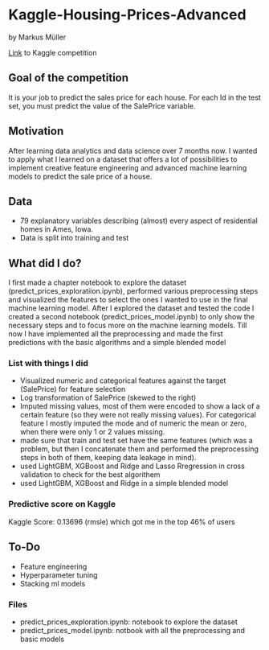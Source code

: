 # Kaggle-Housing-Prices-Advanced
by Markus Müller

<a href='https://www.kaggle.com/c/house-prices-advanced-regression-techniques'>Link</a> to Kaggle competition 

## Goal of the competition
It is your job to predict the sales price for each house. For each Id in the test set, you must predict the value of the SalePrice variable.

## Motivation
After learning data analytics and data science over 7 months now. I wanted to apply what I learned on a dataset that offers a lot of possibilities to implement creative feature engineering and advanced machine learning models to predict the sale price of a house.

## Data
- 79 explanatory variables describing (almost) every aspect of residential homes in Ames, Iowa.
- Data is split into training and test

## What did I do?
I first made a chapter notebook to explore the dataset (predict_prices_exploratiion.ipynb), performed various preprocessing steps and visualized the features to select the ones I wanted to use in the final machine learning model. After I explored the dataset and tested the code I created a second notebook (predict_prices_model.ipynb) to only show the necessary steps and to focus more on the machine learning models. Till now I have implemented all the preprocessing and made the first predictions with the basic algorithms and a simple blended model


### List with things I did
- Visualized numeric and categorical features against the target (SalePrice) for feature selection
- Log transformation of SalePrice (skewed to the right)
- Imputed missing values, most of them were encoded to show a lack of a certain feature (so they were not really missing values). For categorical feature I mostly imputed the mode and of numeric the mean or zero, when there were only 1 or 2 values missing.
- made sure that train and test set have the same features (which was a problem, but then I concatenate them and performed the preprocessing steps in both of them, keeping data leakage in mind).
- used LightGBM, XGBoost and Ridge and Lasso Rregression in cross validation to check for the best algorithem
- used LightGBM, XGBoost and Ridge in a simple blended model

### Predictive score on Kaggle
Kaggle Score: 0.13696 (rmsle) which got me in the top 46% of users 


## To-Do
- Feature engineering
- Hyperparameter tuning
- Stacking ml models


### Files
- predict_prices_exploration.ipynb: notebook to explore the dataset
- predict_prices_model.ipynb: notbook with all the preprocessing and basic models
